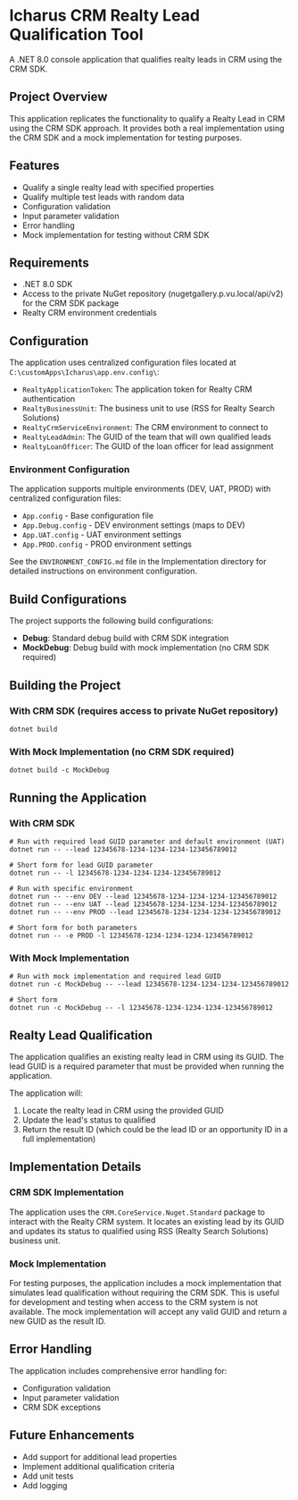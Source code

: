 # Icharus CRM Realty Lead Qualification Tool

A .NET 8.0 console application that qualifies realty leads in CRM using the CRM SDK.

## Project Overview

This application replicates the functionality to qualify a Realty Lead in CRM using the CRM SDK approach. It provides both a real implementation using the CRM SDK and a mock implementation for testing purposes.

## Features

- Qualify a single realty lead with specified properties
- Qualify multiple test leads with random data
- Configuration validation
- Input parameter validation
- Error handling
- Mock implementation for testing without CRM SDK

## Requirements

- .NET 8.0 SDK
- Access to the private NuGet repository (nugetgallery.p.vu.local/api/v2) for the CRM SDK package
- Realty CRM environment credentials

## Configuration

The application uses centralized configuration files located at `C:\customApps\Icharus\app.env.config\`:

- `RealtyApplicationToken`: The application token for Realty CRM authentication
- `RealtyBusinessUnit`: The business unit to use (RSS for Realty Search Solutions)
- `RealtyCrmServiceEnvironment`: The CRM environment to connect to
- `RealtyLeadAdmin`: The GUID of the team that will own qualified leads
- `RealtyLoanOfficer`: The GUID of the loan officer for lead assignment

### Environment Configuration

The application supports multiple environments (DEV, UAT, PROD) with centralized configuration files:

- `App.config` - Base configuration file
- `App.Debug.config` - DEV environment settings (maps to DEV)
- `App.UAT.config` - UAT environment settings
- `App.PROD.config` - PROD environment settings

See the `ENVIRONMENT_CONFIG.md` file in the Implementation directory for detailed instructions on environment configuration.

## Build Configurations

The project supports the following build configurations:

- **Debug**: Standard debug build with CRM SDK integration
- **MockDebug**: Debug build with mock implementation (no CRM SDK required)

## Building the Project

### With CRM SDK (requires access to private NuGet repository)

```
dotnet build
```

### With Mock Implementation (no CRM SDK required)

```
dotnet build -c MockDebug
```

## Running the Application

### With CRM SDK

```
# Run with required lead GUID parameter and default environment (UAT)
dotnet run -- --lead 12345678-1234-1234-1234-123456789012

# Short form for lead GUID parameter
dotnet run -- -l 12345678-1234-1234-1234-123456789012

# Run with specific environment
dotnet run -- --env DEV --lead 12345678-1234-1234-1234-123456789012
dotnet run -- --env UAT --lead 12345678-1234-1234-1234-123456789012
dotnet run -- --env PROD --lead 12345678-1234-1234-1234-123456789012

# Short form for both parameters
dotnet run -- -e PROD -l 12345678-1234-1234-1234-123456789012
```

### With Mock Implementation

```
# Run with mock implementation and required lead GUID
dotnet run -c MockDebug -- --lead 12345678-1234-1234-1234-123456789012

# Short form
dotnet run -c MockDebug -- -l 12345678-1234-1234-1234-123456789012
```

## Realty Lead Qualification

The application qualifies an existing realty lead in CRM using its GUID. The lead GUID is a required parameter that must be provided when running the application.

The application will:
1. Locate the realty lead in CRM using the provided GUID
2. Update the lead's status to qualified
3. Return the result ID (which could be the lead ID or an opportunity ID in a full implementation)

## Implementation Details

### CRM SDK Implementation

The application uses the `CRM.CoreService.Nuget.Standard` package to interact with the Realty CRM system. It locates an existing lead by its GUID and updates its status to qualified using RSS (Realty Search Solutions) business unit.

### Mock Implementation

For testing purposes, the application includes a mock implementation that simulates lead qualification without requiring the CRM SDK. This is useful for development and testing when access to the CRM system is not available. The mock implementation will accept any valid GUID and return a new GUID as the result ID.

## Error Handling

The application includes comprehensive error handling for:

- Configuration validation
- Input parameter validation
- CRM SDK exceptions

## Future Enhancements

- Add support for additional lead properties
- Implement additional qualification criteria
- Add unit tests
- Add logging
